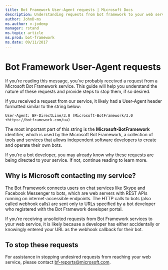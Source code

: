 ```yaml
---
title: Bot Framework User-Agent requests | Microsoft Docs
description: Understanding requests from bot framework to your web server.
author: JohnD-ms
ms.author: v-jodemp
manager: rstand
ms.topic: article
ms.prod: bot-framework
ms.date: 09/11/2017
---
```

# Bot Framework User-Agent requests

If you’re reading this message, you’ve probably received a request from a Microsoft Bot Framework service. This guide will help you understand the nature of these requests and provide steps to stop them, if so desired.

If you received a request from our service, it likely had a User-Agent header formatted similar to the string below:

```User-Agent: BF-DirectLine/3.0 (Microsoft-BotFramework/3.0 +https://botframework.com/ua)```

The most important part of this string is the **Microsoft-BotFramework** identifier, which is used by the Microsoft Bot Framework, a collection of tools and services that allows independent software developers to create and operate their own bots.

If you’re a bot developer, you may already know why these requests are being directed to your service. If not, continue reading to learn more.

## Why is Microsoft contacting my service?

The Bot Framework connects users on chat services like Skype and Facebook Messenger to bots, which are web servers with REST APIs running on internet-accessible endpoints. The HTTP calls to bots (also called webhook calls) are sent only to URLs specified by a bot developer who registered with the Bot Framework developer portal.

If you’re receiving unsolicited requests from Bot Framework services to your web service, it is likely because a developer has either accidentally or knowingly entered your URL as the webhook callback for their bot.

## To stop these requests

For assistance in stopping undesired requests from reaching your web service, please contact [bf-reports@microsoft.com](mailto://bf-reports@microsoft.com).
